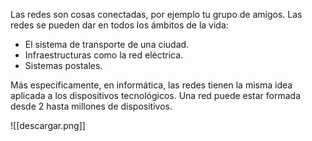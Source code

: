 Las redes son cosas conectadas, por ejemplo tu grupo de amigos. Las redes se pueden dar en todos los ámbitos de la vida:

- El sistema de transporte de una ciudad.
- Infraestructuras como la red eléctrica.
- Sistemas postales.

Más específicamente, en informática, las redes tienen la misma idea aplicada a los dispositivos tecnológicos. Una red puede estar formada desde 2 hasta millones de dispositivos.

![[descargar.png]]